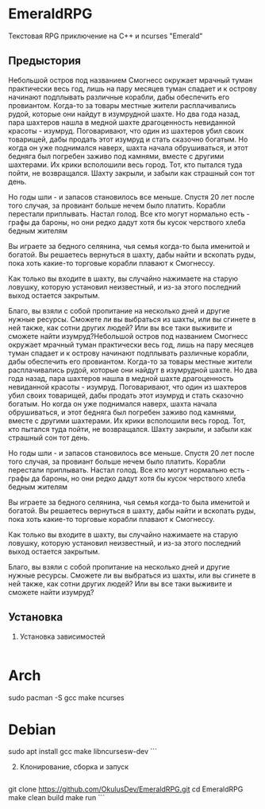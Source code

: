# EmeraldRPG
Текстовая RPG приключение на C++ и ncurses "Emerald"

## Предыстория
Небольшой остров под названием Смогнесс окружает мрачный туман практически весь год, лишь на пару месяцев туман спадает и к острову начинают подплывать различные корабли, дабы обеспечить его провиантом. Когда-то за товары местные жители расплачивались рудой, которые они найдут в изумрудной шахте. Но два года назад, пара шахтеров нашла в медной шахте драгоценность невиданной красоты - изумруд. Поговаривают, что один из шахтеров убил своих товарищей, дабы продать этот изумруд и стать сказочно богатым. Но когда он уже поднимался наверх, шахта начала обрушиваться, и этот бедняга был погребен заживо под камнями, вместе с другими шахтерами. Их крики всполошили весь город. Тот, кто пытался туда пойти, не возвращался. Шахту закрыли, и забыли как страшный сон тот день.

Но годы шли - и запасов становилось все меньше. Спустя 20 лет после того случая, за провиант больше нечем было платить. Корабли перестали приплывать. Настал голод. Все кто могут нормально есть - графы да бароны, но они редко дадут хотя бы кусок черствого хлеба бедным жителям

Вы играете за бедного селянина, чья семья когда-то была именитой и богатой. Вы решаетесь вернуться в шахту, дабы найти и вскопать руды, пока хоть какие-то торговые корабли плавают к Смогнессу.

Как только вы входите в шахту, вы случайно нажимаете на старую ловушку, которую установил неизвестный, и из-за этого последний выход остается закрытым.

Благо, вы взяли с собой пропитание на несколько дней и другие нужные ресурсы. Сможете ли вы выбраться из шахты, или вы сгинете в ней также, как сотни других людей? Или вы все таки выживите и сможете найти изумруд?Небольшой остров под названием Смогнесс окружает мрачный туман практически весь год, лишь на пару месяцев туман спадает и к острову начинают подплывать различные корабли, дабы обеспечить его провиантом. Когда-то за товары местные жители расплачивались рудой, которые они найдут в изумрудной шахте. Но два года назад, пара шахтеров нашла в медной шахте драгоценность невиданной красоты - изумруд. Поговаривают, что один из шахтеров убил своих товарищей, дабы продать этот изумруд и стать сказочно богатым. Но когда он уже поднимался наверх, шахта начала обрушиваться, и этот бедняга был погребен заживо под камнями, вместе с другими шахтерами. Их крики всполошили весь город. Тот, кто пытался туда пойти, не возвращался. Шахту закрыли, и забыли как страшный сон тот день.

Но годы шли - и запасов становилось все меньше. Спустя 20 лет после того случая, за провиант больше нечем было платить. Корабли перестали приплывать. Настал голод. Все кто могут нормально есть - графы да бароны, но они редко дадут хотя бы кусок черствого хлеба бедным жителям

Вы играете за бедного селянина, чья семья когда-то была именитой и богатой. Вы решаетесь вернуться в шахту, дабы найти и вскопать руды, пока хоть какие-то торговые корабли плавают к Смогнессу.

Как только вы входите в шахту, вы случайно нажимаете на старую ловушку, которую установил неизвестный, и из-за этого последний выход остается закрытым.

Благо, вы взяли с собой пропитание на несколько дней и другие нужные ресурсы. Сможете ли вы выбраться из шахты, или вы сгинете в ней также, как сотни других людей? Или вы все таки выживите и сможете найти изумруд?

## Установка

1. Установка зависимостей

	```bash
# Arch
sudo pacman -S gcc make ncurses

# Debian
sudo apt install gcc make libncursesw-dev
	```

2. Клонирование, сборка и запуск

	```bash
git clone https://github.com/OkulusDev/EmeraldRPG.git
cd EmeraldRPG
make clean build
make run
	```
